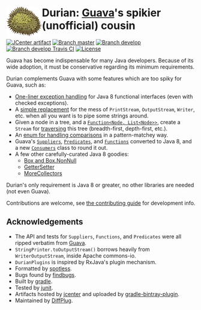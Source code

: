 # <img align="left" src="durian.png"> Durian: [Guava](https://github.com/google/guava)'s spikier (unofficial) cousin

[![JCenter artifact](https://img.shields.io/badge/jcenter-com.diffplug.durian%3Adurian-blue.svg)](https://bintray.com/diffplug/opensource/durian/view)
[![Branch master](http://img.shields.io/badge/master-1.0-lightgrey.svg)](https://github.com/diffplug/durian/releases/latest)
[![Branch develop](http://img.shields.io/badge/develop-1.1--SNAPSHOT-lightgrey.svg)](https://github.com/diffplug/durian/tree/develop)
[![Branch develop Travis CI](https://travis-ci.org/diffplug/durian.svg?branch=develop)](https://travis-ci.org/diffplug/durian)
[![License](https://img.shields.io/badge/license-Apache-blue.svg)](https://tldrlegal.com/license/apache-license-2.0-(apache-2.0))

Guava has become indispensable for many Java developers.  Because of its wide adoption, it must be conservative regarding its minimum requirements.

Durian complements Guava with some features which are too spiky for Guava, such as:
* [One-liner exception handling](test/com/diffplug/common/base/ErrorHandlerExample.java) for Java 8 functional interfaces (even with checked exceptions).
* A [simple replacement](src/com/diffplug/common/base/StringPrinter.java) for the mess of `PrintStream`, `OutputStream`, `Writer`, etc. when all you want is to pipe some strings around.
* Given a node in a tree, and a [`Function<Node, List<Node>>`](src/com/diffplug/common/base/TreeDef.java), create a `Stream` for [traversing](test/com/diffplug/common/base/TreeStreamTest.java) this tree (breadth-first, depth-first, etc.).
* An [enum for handling comparisons](src/com/diffplug/common/base/StringPrinter.java) in a pattern-matchey way.
* Guava's [`Suppliers`](src/com/diffplug/common/base/Suppliers.java), [`Predicates`](src/com/diffplug/common/base/Predicates.java), and [`Functions`](src/com/diffplug/common/base/Functions.java) converted to Java 8, and a new [`Consumers`](src/com/diffplug/common/base/Consumers.java) class to round it out.
* A few other carefully-curated Java 8 goodies:
	+ [Box and Box.NonNull](src/com/diffplug/common/base/Box.java)
	+ [GetterSetter](src/com/diffplug/common/base/GetterSetter.java)
	+ [MoreCollectors](src/com/diffplug/common/base/MoreCollectors.java)

Durian's only requirement is Java 8 or greater, no other libraries are needed (not even Guava).

Contributions are welcome, see [the contributing guide](CONTRIBUTING.md) for development info.

## Acknowledgements

* The API and tests for `Suppliers`, `Functions`, and `Predicates` were all ripped verbatim from [Guava](https://github.com/google/guava).
* `StringPrinter.toOutputStream()` borrows heavily from `WriterOutputStream`, inside Apache commons-io.
* `DurianPlugins` is inspired by RxJava's plugin mechanism.
* Formatted by [spotless](https://github.com/diffplug/spotless).
* Bugs found by [findbugs](http://findbugs.sourceforge.net/).
* Built by [gradle](http://gradle.org/).
* Tested by [junit](http://junit.org/).
* Artifacts hosted by [jcenter](https://bintray.com/bintray/jcenter) and uploaded by [gradle-bintray-plugin](https://github.com/bintray/gradle-bintray-plugin).
* Maintained by [DiffPlug](http://www.diffplug.com/).
